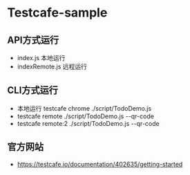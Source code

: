 # Testcafe-sample

## API方式运行
* index.js 本地运行
* indexRemote.js 远程运行

## CLI方式运行
* 本地运行 testcafe chrome ./script/TodoDemo.js
* testcafe remote ./script/TodoDemo.js --qr-code
* testcafe remote:2 ./script/TodoDemo.js --qr-code 

## 官方网站
* https://testcafe.io/documentation/402635/getting-started
